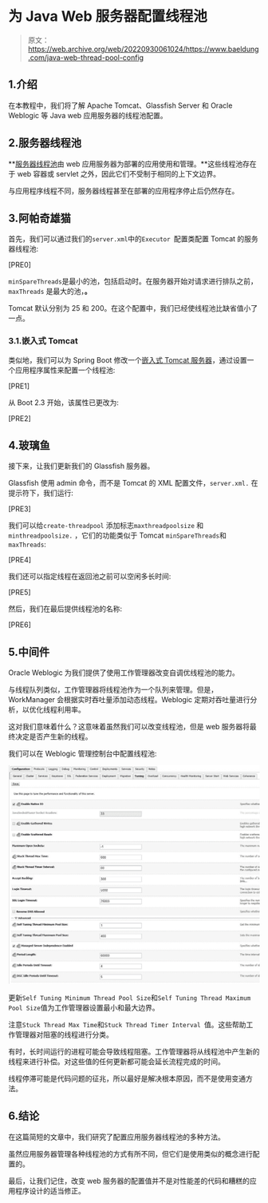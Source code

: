 # 为 Java Web 服务器配置线程池

> 原文：<https://web.archive.org/web/20220930061024/https://www.baeldung.com/java-web-thread-pool-config>

## 1.介绍

在本教程中，我们将了解 Apache Tomcat、Glassfish Server 和 Oracle Weblogic 等 Java web 应用服务器的线程池配置。

## 2.服务器线程池

**[服务器线程池](/web/20221206000620/https://www.baeldung.com/thread-pool-java-and-guava)由 web 应用服务器为部署的应用使用和管理。**这些线程池存在于 web 容器或 servlet 之外，因此它们不受制于相同的上下文边界。

与应用程序线程不同，服务器线程甚至在部署的应用程序停止后仍然存在。

## 3.阿帕奇雄猫

首先，我们可以通过我们的`server.xml`中的`Executor `配置类配置 Tomcat 的服务器线程池:

[PRE0]

`minSpareThreads`是最小的池，包括启动时。在服务器开始对请求进行排队之前，`maxThreads` 是最大的池，**。**

Tomcat 默认分别为 25 和 200。在这个配置中，我们已经使线程池比缺省值小了一点。

### 3.1.嵌入式 Tomcat

类似地，我们可以为 Spring Boot 修改一个[嵌入式 Tomcat 服务器](/web/20221206000620/https://www.baeldung.com/spring-boot-configure-tomcat)，通过设置一个应用程序属性来配置一个线程池:

[PRE1]

从 Boot 2.3 开始，该属性已更改为:

[PRE2]

## 4.玻璃鱼

接下来，让我们更新我们的 Glassfish 服务器。

Glassfish 使用 admin 命令，而不是 Tomcat 的 XML 配置文件，`server.xml.` 在提示符下，我们运行:

[PRE3]

我们可以给`create-threadpool` 添加标志`maxthreadpoolsize` 和`minthreadpoolsize.` ，它们的功能类似于 Tomcat `minSpareThreads`和`maxThreads`:

[PRE4]

我们还可以指定线程在返回池之前可以空闲多长时间:

[PRE5]

然后，我们在最后提供线程池的名称:

[PRE6]

## 5.中间件

Oracle Weblogic 为我们提供了使用工作管理器改变自调优线程池的能力。

与线程队列类似，工作管理器将线程池作为一个队列来管理。但是，WorkManager 会根据实时吞吐量添加动态线程。Weblogic 定期对吞吐量进行分析，以优化线程利用率。

这对我们意味着什么？这意味着虽然我们可以改变线程池，但是 web 服务器将最终决定是否产生新的线程。

我们可以在 Weblogic 管理控制台中配置线程池:

[![Weblogic screen 1](img/f36cee0249a140fe2bf0c19a977a08bd.png)](/web/20221206000620/https://www.baeldung.com/wp-content/uploads/2020/02/Weblogic_screen_1.jpg)

更新`Self Tuning Minimum Thread Pool Size`和`Self Tuning Thread Maximum Pool Size`值为工作管理器设置最小和最大边界。

注意`Stuck Thread Max Time`和`Stuck Thread Timer Interval `值。这些帮助工作管理器对阻塞的线程进行分类。

有时，长时间运行的进程可能会导致线程阻塞。工作管理器将从线程池中产生新的线程来进行补偿。对这些值的任何更新都可能会延长流程完成的时间。

线程停滞可能是代码问题的征兆，所以最好是解决根本原因，而不是使用变通方法。

## 6.结论

在这篇简短的文章中，我们研究了配置应用服务器线程池的多种方法。

虽然应用服务器管理各种线程池的方式有所不同，但它们是使用类似的概念进行配置的。

最后，让我们记住，改变 web 服务器的配置值并不是对性能差的代码和糟糕的应用程序设计的适当修正。